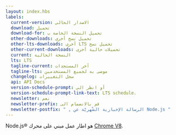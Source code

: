 ```yaml
---
layout: index.hbs
labels:
  current-version: الاصدار الحالي
  download: تحميل
  download-for: تحميل النسخة الخاصة ب
  other-downloads: تحميل نسخ أخرى
  other-lts-downloads: أخرى LTS تحميل نسخ 
  other-current-downloads: تحميلات حالية أخرى
  current: النسخة الحالية
  lts: LTS
  tagline-current: آخر المستجدات
  tagline-lts: موصى به لجميع المستخدمين
  changelog: سجل التغييرات
  api: API Docs
  version-schedule-prompt: أو انظر الى
  version-schedule-prompt-link-text: LTS schedule.
  newsletter: نعم
  newsletter-prefix: قم بالانضمام الى
  newsletter-postfix: " , الرسالة الإخبارية الشّهريّة عن Node.js "
---
```


Node.js® هو اطار عمل مبني على محرك [Chrome V8](https://developers.google.com/v8/).
